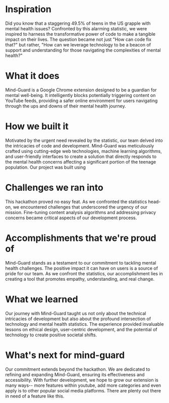 # Inspiration
Did you know that a staggering 49.5% of teens in the US grapple with mental health issues? Confronted by this alarming statistic, we were inspired to harness the transformative power of code to make a tangible impact on their lives. The question became not just "How can code fix that?" but rather, "How can we leverage technology to be a beacon of support and understanding for those navigating the complexities of mental health?"

# What it does
Mind-Guard is a Google Chrome extension designed to be a guardian for mental well-being. It intelligently blocks potentially triggering content on YouTube feeds, providing a safer online environment for users navigating through the ups and downs of their mental health journey.

# How we built it
Motivated by the urgent need revealed by the statistic, our team delved into the intricacies of code and development. Mind-Guard was meticulously crafted using cutting-edge web technologies, machine learning algorithms, and user-friendly interfaces to create a solution that directly responds to the mental health concerns affecting a significant portion of the teenage population. Our project was built using

# Challenges we ran into
This hackathon proved no easy feat. As we confronted the statistics head-on, we encountered challenges that underscored the urgency of our mission. Fine-tuning content analysis algorithms and addressing privacy concerns became critical aspects of our development process.

# Accomplishments that we're proud of
Mind-Guard stands as a testament to our commitment to tackling mental health challenges. The positive impact it can have on users is a source of pride for our team. As we confront the statistics, our accomplishment lies in creating a tool that promotes empathy, understanding, and real change.

# What we learned
Our journey with Mind-Guard taught us not only about the technical intricacies of development but also about the profound intersection of technology and mental health statistics. The experience provided invaluable lessons on ethical design, user-centric development, and the potential of technology to create positive societal shifts.

# What's next for mind-guard
Our commitment extends beyond the hackathon. We are dedicated to refining and expanding Mind-Guard, ensuring its effectiveness and accessibility. With further development, we hope to grow our extension is many ways-- more features within youtube, add more categories and even apply is to other popular social media platforms. There are plenty out there in need of a feature like this.
